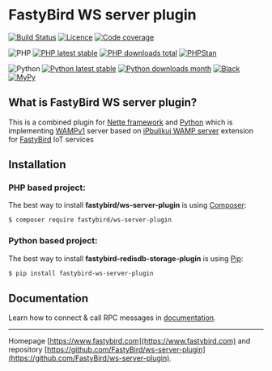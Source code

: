 # FastyBird WS server plugin

[![Build Status](https://badgen.net/github/checks/FastyBird/ws-server-plugin/master?cache=300&style=flat-square)](https://github.com/FastyBird/ws-server-plugin/actions)
[![Licence](https://badgen.net/github/license/FastyBird/ws-server-plugin?cache=300&style=flat-square)](https://github.com/FastyBird/ws-server-plugin/blob/master/LICENSE.md)
[![Code coverage](https://badgen.net/coveralls/c/github/FastyBird/ws-server-plugin?cache=300&style=flat-square)](https://coveralls.io/r/FastyBird/ws-server-plugin)

![PHP](https://badgen.net/packagist/php/FastyBird/ws-server-plugin?cache=300&style=flat-square)
[![PHP latest stable](https://badgen.net/packagist/v/FastyBird/ws-server-plugin/latest?cache=300&style=flat-square)](https://packagist.org/packages/FastyBird/ws-server-plugin)
[![PHP downloads total](https://badgen.net/packagist/dt/FastyBird/ws-server-plugin?cache=300&style=flat-square)](https://packagist.org/packages/FastyBird/ws-server-plugin)
[![PHPStan](https://img.shields.io/badge/phpstan-enabled-brightgreen.svg?style=flat-square)](https://github.com/phpstan/phpstan)

![Python](https://badgen.net/pypi/python/fastybird-ws-server-plugin?cache=300&style=flat-square)
[![Python latest stable](https://badgen.net/pypi/v/fastybird-ws-server-plugin?cache=300&style=flat-square)](https://pypi.org/project/fastybird-ws-server-plugin/)
[![Python downloads month](https://img.shields.io/pypi/dm/fastybird-ws-server-plugin?cache=300&style=flat-square)](https://pypi.org/project/fastybird-ws-server-plugin/)
[![Black](https://img.shields.io/badge/black-enabled-brightgreen.svg?style=flat-square)](https://github.com/psf/black)
[![MyPy](https://img.shields.io/badge/mypy-enabled-brightgreen.svg?style=flat-square)](http://mypy-lang.org)

## What is FastyBird WS server plugin?

This is a combined plugin for [Nette framework](https://nette.org) and [Python](https://www.python.org) which is implementing [WAMPv1](https://wamp-proto.org) server based on [iPbulikuj WAMP server](https://github.com/ipublikuj/websockets-wamp) extension for [FastyBird](https://www.fastybird.com) IoT services

## Installation

### PHP based project:

The best way to install **fastybird/ws-server-plugin** is using [Composer](http://getcomposer.org/):

```sh
$ composer require fastybird/ws-server-plugin
```

### Python based project:

The best way to install **fastybird-redisdb-storage-plugin** is using [Pip](https://pip.pypa.io/en/stable/):

```sh
$ pip install fastybird-ws-server-plugin
```

## Documentation

Learn how to connect & call RPC messages in [documentation](https://github.com/FastyBird/ws-server-plugin/blob/master/.docs/en/index.md).

***
Homepage [https://www.fastybird.com](https://www.fastybird.com) and repository [https://github.com/FastyBird/ws-server-plugin](https://github.com/FastyBird/ws-server-plugin).
